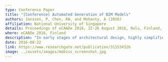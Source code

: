```yaml
---
type: Conference Paper
title: "[Conference] Automated Generation of BIM Models"
authors: Janssen, P, Chen, KW, and Mohanty, A (2016)
affiliation: National University of Singapore
details: Proceedings of eCAADe 2016, 22-26 August 2016, Oulu, Finland, pp. 583–590.
where: eCAADe 2016, Finland
description: "In early stages of architectural design, highly simplified minimal models are often preferred while in the later stages maximal Building Information Models (BIM) are required that include the relevant information for detailed design documentation. This research focuses on the transition from minimal to maximal models and proposes a semi-automated workflow that consist of two main steps: analysis and templating. The analysis step starts with the minimal geometric model and decorates this model with a set of semantic and topological attributes. The templating step starts the decorated model and generates a transitional BIM model which can then be readily altered and populated with high resolution building information. A demonstration of two test cases shows the feasibility of the approach."
date: 2016-08-22
link: https://www.researchgate.net/publication/311534326
image: ../assets/images/mobius_screenshot.jpg
---
```

